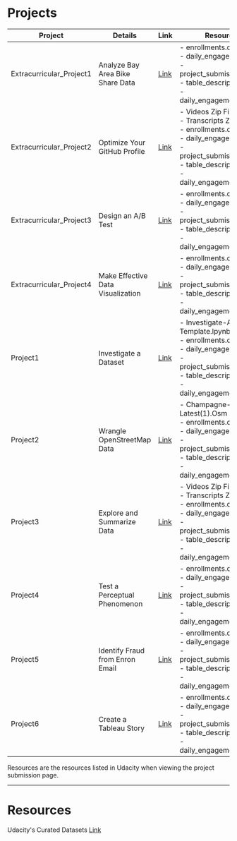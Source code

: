 # Projects

Project | Details | Link | Resources
------------ | ------------- | ------------- | -------------
Extracurricular_Project1 | Analyze Bay Area Bike Share Data | [Link](Extracurricular_Project1/) | - enrollments.csv [Link](/Resources/enrollments.csv)<br>- daily_engagements.csv<br>- project_submissions.csv<br>- table_descriptions.txt<br>- daily_engagement_full.csv<br>
Extracurricular_Project2 | Optimize Your GitHub Profile | [Link](Extracurricular_Project2/) | - Videos Zip File<br>- Transcripts Zip File<br>- enrollments.csv<br>- daily_engagements.csv<br>- project_submissions.csv<br>- table_descriptions.txt<br>- daily_engagement_full.csv<br>
Extracurricular_Project3 | Design an A/B Test | [Link](Extracurricular_Project3/) | - enrollments.csv<br>- daily_engagements.csv<br>- project_submissions.csv<br>- table_descriptions.txt<br>- daily_engagement_full.csv<br>
Extracurricular_Project4 | Make Effective Data Visualization | [Link](Extracurricular_Project4/) | - enrollments.csv<br>- daily_engagements.csv<br>- project_submissions.csv<br>- table_descriptions.txt<br>- daily_engagement_full.csv<br>
Project1 | Investigate a Dataset | [Link](Project1/) | - Investigate-A-Dataset-Template.lpynb<br>- enrollments.csv<br>- daily_engagements.csv<br>- project_submissions.csv<br>- table_descriptions.txt<br>- daily_engagement_full.csv<br>
Project2 | Wrangle OpenStreetMap Data | [Link](Project2/) | - Champagne-Ardenne-Latest(1).Osm<br>- enrollments.csv<br>- daily_engagements.csv<br>- project_submissions.csv<br>- table_descriptions.txt<br>- daily_engagement_full.csv<br>
Project3 | Explore and Summarize Data | [Link](Project3/) | - Videos Zip File<br>- Transcripts Zip File<br>- enrollments.csv<br>- daily_engagements.csv<br>- project_submissions.csv<br>- table_descriptions.txt<br>- daily_engagement_full.csv<br>
Project4 | Test a Perceptual Phenomenon | [Link](Project4/) | - enrollments.csv<br>- daily_engagements.csv<br>- project_submissions.csv<br>- table_descriptions.txt<br>- daily_engagement_full.csv<br>
Project5 | Identify Fraud from Enron Email | [Link](Project5/) | - enrollments.csv<br>- daily_engagements.csv<br>- project_submissions.csv<br>- table_descriptions.txt<br>- daily_engagement_full.csv<br>
Project6 | Create a Tableau Story | [Link](Project6/) | - enrollments.csv<br>- daily_engagements.csv<br>- project_submissions.csv<br>- table_descriptions.txt<br>- daily_engagement_full.csv<br>

Resources are the resources listed in Udacity when viewing the project submission page.

----------------------------------------------------------------------------------------

# Resources
Udacity's Curated Datasets [Link](Resources/)
